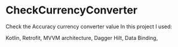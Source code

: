# CheckCurrencyConverter
Check the Accuracy currency converter value
In this project I used:

Kotlin, 
Retrofit, 
MVVM architecture,
Dagger Hilt, 
Data Binding,
